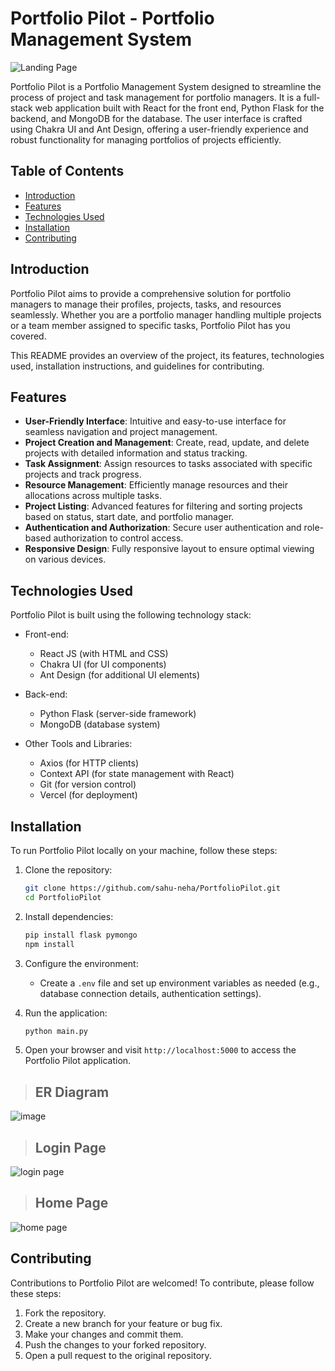 # Portfolio Pilot - Portfolio Management System

![Landing Page](https://github.com/sahu-neha/PortfolioPilot/assets/109987397/5ba3ad2c-e080-4c67-a4b9-37a84930605b)

Portfolio Pilot is a Portfolio Management System designed to streamline the process of project and task management for portfolio managers. It is a full-stack web application built with React for the front end, Python Flask for the backend, and MongoDB for the database. The user interface is crafted using Chakra UI and Ant Design, offering a user-friendly experience and robust functionality for managing portfolios of projects efficiently.

## Table of Contents

- [Introduction](#introduction)
- [Features](#features)
- [Technologies Used](#technologies-used)
- [Installation](#installation)
- [Contributing](#contributing)

## Introduction

Portfolio Pilot aims to provide a comprehensive solution for portfolio managers to manage their profiles, projects, tasks, and resources seamlessly. Whether you are a portfolio manager handling multiple projects or a team member assigned to specific tasks, Portfolio Pilot has you covered.

This README provides an overview of the project, its features, technologies used, installation instructions, and guidelines for contributing.

## Features

- **User-Friendly Interface**: Intuitive and easy-to-use interface for seamless navigation and project management.
- **Project Creation and Management**: Create, read, update, and delete projects with detailed information and status tracking.
- **Task Assignment**: Assign resources to tasks associated with specific projects and track progress.
- **Resource Management**: Efficiently manage resources and their allocations across multiple tasks.
- **Project Listing**: Advanced features for filtering and sorting projects based on status, start date, and portfolio manager.
- **Authentication and Authorization**: Secure user authentication and role-based authorization to control access.
- **Responsive Design**: Fully responsive layout to ensure optimal viewing on various devices.

## Technologies Used

Portfolio Pilot is built using the following technology stack:

- Front-end:
  - React JS (with HTML and CSS)
  - Chakra UI (for UI components)
  - Ant Design (for additional UI elements)

- Back-end:
  - Python Flask (server-side framework)
  - MongoDB (database system)

- Other Tools and Libraries:
  - Axios (for HTTP clients)
  - Context API (for state management with React)
  - Git (for version control)
  - Vercel (for deployment)

## Installation

To run Portfolio Pilot locally on your machine, follow these steps:

1. Clone the repository:

   ```bash
   git clone https://github.com/sahu-neha/PortfolioPilot.git
   cd PortfolioPilot
   ```

2. Install dependencies:

   ```bash
   pip install flask pymongo
   npm install
   ```

3. Configure the environment:

   - Create a `.env` file and set up environment variables as needed (e.g., database connection details, authentication settings).

4. Run the application:

   ```bash
   python main.py
   ```

5. Open your browser and visit `http://localhost:5000` to access the Portfolio Pilot application.

> ## ER Diagram

![image](https://github.com/sahu-neha/PortfolioPilot/assets/109987397/6fa93eb8-e14d-4ca6-a548-2f398c9e5b69)

> ## Login Page

![login page](https://github.com/sahu-neha/PortfolioPilot/assets/109987397/eb292866-cd68-4c73-8182-e4ff88cbcf0c)

> ## Home Page

![home page](https://github.com/sahu-neha/PortfolioPilot/assets/109987397/2e1dcd92-1a13-4178-95c7-0e9d59434b6f)

## Contributing

Contributions to Portfolio Pilot are welcomed! To contribute, please follow these steps:

1. Fork the repository.
2. Create a new branch for your feature or bug fix.
3. Make your changes and commit them.
4. Push the changes to your forked repository.
5. Open a pull request to the original repository.
